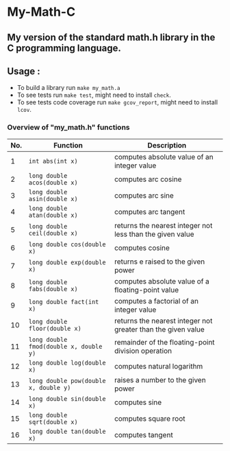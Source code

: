 # My-Math-C

## My version of the standard math.h library in the C programming language.

## Usage :

- To build a library run `make my_math.a`
- To see tests run `make test`, might need to install `check`.
- To see tests code coverage run `make gcov_report`, might need to install `lcov`.

### Overview of "my_math.h" functions

| No. | Function                               | Description                                                  |
|-----|----------------------------------------|--------------------------------------------------------------|
| 1   | `int abs(int x)`                       | computes absolute value of an integer value                  |
| 2   | `long double acos(double x)`           | computes arc cosine                                          |
| 3   | `long double asin(double x)`           | computes arc sine                                            |
| 4   | `long double atan(double x)`           | computes arc tangent                                         |
| 5   | `long double ceil(double x)`           | returns the nearest integer not less than the given value    |
| 6   | `long double cos(double x)`            | computes cosine                                              |
| 7   | `long double exp(double x)`            | returns e raised to the given power                          |
| 8   | `long double fabs(double x)`           | computes absolute value of a floating-point value            |
| 9   | `long double fact(int x)`              | computes a factorial of an integer value                     |
| 10  | `long double floor(double x)`          | returns the nearest integer not greater than the given value |
| 11  | `long double fmod(double x, double y)` | remainder of the floating-point division operation           |
| 12  | `long double log(double x)`            | computes natural logarithm                                   |
| 13  | `long double pow(double x, double y)`  | raises a number to the given power                           |
| 14  | `long double sin(double x)`            | computes sine                                                |
| 15  | `long double sqrt(double x)`           | computes square root                                         |
| 16  | `long double tan(double x)`            | computes tangent                                             |